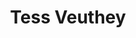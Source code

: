 ---
title: "Tess Veuthey"
presenter_id: tess_veuthey
layout: member_all_presentations
permalink: /member_full_publications/:presenter_id/
---